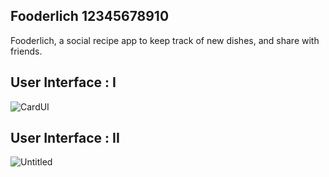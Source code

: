 ## Fooderlich 12345678910

Fooderlich, a social recipe app to keep track of new dishes, and share with friends.

## User Interface : I

![CardUI](https://user-images.githubusercontent.com/36065206/143582633-86dcd22b-0da1-4292-b6d6-baf158c03c73.png)

## User Interface : II

![Untitled](https://user-images.githubusercontent.com/36065206/143670009-ffb4de96-265b-45c0-9288-3bb54d39baed.png)
